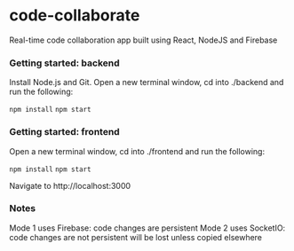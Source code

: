 # code-collaborate
Real-time code collaboration app built using React, NodeJS and Firebase

### Getting started: backend
Install Node.js and Git.
Open a new terminal window, cd into ./backend and run the following:

`npm install`
`npm start`

### Getting started: frontend
Open a new terminal window, cd into ./frontend and run the following:

`npm install`
`npm start`

Navigate to http://localhost:3000

### Notes
Mode 1 uses Firebase: code changes are persistent
Mode 2 uses SocketIO: code changes are not persistent will be lost unless copied elsewhere



